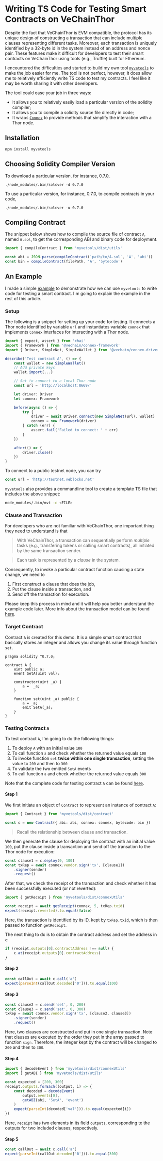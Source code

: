 # Writing TS Code for Testing Smart Contracts on VeChainThor

Despite the fact that VeChainThor is EVM compatible, the protocol has its unique design of constructing a transaction that can include multiple clauses representing different tasks. Moreover, each transaction is uniquely identified by a 32-byte id in the system instead of an address and nonce pair. These features make it difficult for developers to test their smart contracts on VeChainThor using tools (e.g., Truffle) built for Ethereum.

I encountered the difficulties and started to build my own tool [`myvetools`](https://github.com/zzGHzz/MyVeTools) to make the job easier for me. The tool is not perfect, however, it does allow me to relatively efficiently write TS code to test my contracts. I feel like it may be worth sharing it with other developers.

The tool could ease your job in three ways:

* It allows you to relatively easily load a particular version of the solidity compiler;
* It allows you to compile a solidity source file directly in code;
* It wraps [`Connex`](https://github.com/vechain/connex) to provide methods that simplify the interaction with a Thor node.

## Installation

```
npm install myvetools
```

## Choosing Solidity Compiler Version

To download a particular version, for instance, 0.7.0, 

```
./node_modules/.bin/solcver -d 0.7.0
```

To use a particular version, for instance, 0.7.0, to compile contracts in your code,

```
./node_modules/.bin/solcver -u 0.7.0
```

## Compiling Contract

The snippet below shows how to compile the source file of contract `A`, named `A.sol`, to get the corresponding ABI and binary code for deployment.

```ts
import { compileContract } from 'myvetools/dist/utils'

const abi = JSON.parse(compileContract(`path/to/A.sol`, 'A', 'abi'))
const bin = compileContract(filePath, 'A', 'bytecode')
```

## An Example

I made a simple [example](https://github.com/zzGHzz/myvetools-demo) to demonstrate how we can use `myvetools` to write code for testing a smart contract. I'm going to explain the example in the rest of this article.

### Setup

The following is a snippet for setting up your code for testing. It connects a Thor node identified by variable `url` and instantiates variable `connex` that implements `Connex` interfaces for interacting with a Thor node. 

```typescript
import { expect, assert } from 'chai'
import { Framework } from '@vechain/connex-framework'
import { Driver, SimpleNet, SimpleWallet } from '@vechain/connex-driver'

describe('Test contract A', () => {
	const wallet = new SimpleWallet()
	// Add private keys
	wallet.import(...)

	// Set to connect to a local Thor node
	const url = 'http://localhost:8669/'

	let driver: Driver
	let connex: Framework

	before(async () => {
		try {
			driver = await Driver.connect(new SimpleNet(url), wallet)
			connex = new Framework(driver)
		} catch (err) {
			assert.fail('Failed to connect: ' + err)
		}
	})

	after(() => {
		driver.close()
	})
}
```

To connect to a public testnet node, you can try

```ts
const url = 'http://testnet.veblocks.net'
```

`myvetools` also provides a commandline tool to create a template TS file that includes the above snippet:

```bash
node_modules/.bin/mvt -c <FILE>
```

### Clause and Transaction

For developers who are not familiar with VeChainThor, one important thing they need to understand is that 

> With VeChainThor, a transaction can sequentially perform *multiple* tasks (e.g., transfering tokens or calling smart contracts), all initiated by the same transaction sender. 

> Each task is represented by a *clause* in the system.

Consequently, to invoke a particular contract function causing a state change, we need to 

1. First construct a clause that does the job,
2. Put the clause inside a transaction, and
3. Send off the transaction for execution.

Please keep this process in mind and it will help you better understand the example code later. More info about the transaction model can be found [here](https://docs.vechain.org/thor/learn/transaction-model.html).

### Target Contract

Contract `A` is created for this demo. It is a simple smart contract that basically stores an integer and allows you change its value through function `set`.

```solidity
pragma solidity ^0.7.0;

contract A {
	uint public a;
	event SetA(uint val);

	constructor(uint _a) {
		a =  _a;
	}

	function set(uint _a) public {
		a = _a;
		emit SetA(_a);
	}
}
```
### Testing Contract `A`

To test contract `A`, I'm going to do the following things:

1. To deploy `A` with an initial value `100`
2. To call function `a` and check whether the returned value equals `100`
3. To invoke function `set` **twice within one single transaction**, setting the value to `200` and then to `300`
4. To validate the two emitted `SetA` events
5. To call function `a` and check whether the returned value equals `300`

Note that the complete code for testing contract `A` can be found [here](https://github.com/zzGHzz/myvetools-demo/blob/main/test.ts).

#### Step 1

We first initiate an object of `Contract` to represent an instance of contract `A`:

```ts
import { Contract } from 'myvetools/dist/contract'

const c = new Contract({ abi: abi, connex: connex, bytecode: bin })
```

> Recall the relationship between clause and transaction. 

We then generate the clause for deploying the contract with an initial value `100`, put the clause inside a transaction and send off the transation to the Thor node for execution:

```ts
const clause1 = c.deploy(0, 100)
const txRep = await connex.vendor.sign('tx', [clause1])
	.signer(sender)
	.request()
```

After that, we check the receipt of the transaction and check whether it has been successfully executed (or not reverted):

```ts
import { getReceipt } from 'myvetools/dist/connexUtils'

const receipt = await getReceipt(connex, 5, txRep.txid)
expect(receipt.reverted).to.equal(false)
```

Here, the transaction is identified by its ID, kept by `txRep.txid`, which is then passed to function `getReceipt`.

The next thing to do is to obtain the contract address and set the address in `c`:

```ts
if (receipt.outputs[0].contractAddress !== null) {
	c.at(receipt.outputs[0].contractAddress)
}
```

#### Step 2

```ts
const callOut = await c.call('a')
expect(parseInt(callOut.decoded['0'])).to.equal(100)
```

#### Step 3

```ts
const clause2 = c.send('set', 0, 200)
const clause3 = c.send('set', 0, 300)
txRep = await connex.vendor.sign('tx', [clause2, clause3])
	.signer(sender)
	.request()
```

Here, two clauses are constructed and put in one single transaction. Note that clauses are executed by the order they put in the array passed to function `sign`. Therefore, the integer kept by the contract will be changed to `200` and then to `300`.

#### Step 4

```ts
import { decodeEvent } from 'myvetools/dist/connexUtils'
import { getABI } from 'myvetools/dist/utils'

const expected = [200, 300]
receipt.outputs.forEach((output, i) => {
	const decoded = decodeEvent(
		output.events[0],
		getABI(abi, 'SetA', 'event')
	)
	expect(parseInt(decoded['val'])).to.equal(expected[i])
})
```

Here, `receipt` has two elements in its field `outputs`, corresponding to the outputs for two included clauses, respectively.

#### Step 5

```ts
const callOut = await c.call('a')
expect(parseInt(callOut.decoded['0'])).to.equal(300)
```

